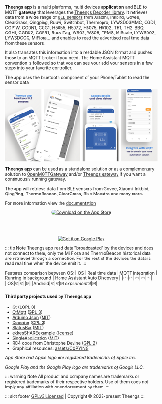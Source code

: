 **Theengs app** is a multi platforms, multi devices **application** and BLE to MQTT **gateway** that leverages the [Theengs Decoder library](https://github.com/theengs/decoder).
It retrieves data from a wide range of [BLE sensors](prerequisites/devices) from Xiaomi, Inkbird, Govee, ClearGrass, Qingping, Ruuvi, Switchbot, Thermopro; LYWSD03MMC, CGD1, CGP1W, CGDN1, CGG1, H5055, H5072, H5075, H5102, TH1, TH2, BBQ, CGH1, CGDK2, CGPR1, RuuviTag, WS02, WS08, TPMS, MiScale, LYWSD02, LYWSDCGQ, MiFlora... and enables to read the advertised real time data from these sensors. 

It also translates this information into a readable JSON format and pushes those to an MQTT broker if you need. The Home Assistant MQTT convention is followed so that you can see your add your sensors in a few steps into your favorite controller.

The app uses the bluetooth component of your Phone/Tablet to read the sensor data.

![Iot](./img/Theengs-app-home-reduced-1280.png)

**Theengs app** can be used as a standalone solution or as a complementary solution to [OpenMQTTGateway](https://docs.openmqttgateway.com/) and/or [Theengs gateway](https://gateway.theengs.io) if you want a continuously running gateway.

The app will retrieve data from BLE sensors from Govee, Xiaomi, Inkbird, QingPing, ThermoBeacon, ClearGrass, Blue Maestro and many more.

For more information view the [documentation](https://app.theengs.io/)

<center><a href="https://apps.apple.com/us/app/theengs-ble/id6443457651?itsct=apps_box_badge&amp;itscg=30200" style="display: inline-block; overflow: hidden; border-radius: 13px; width: 250px; height: 83px;"><img src="https://tools.applemediaservices.com/api/badges/download-on-the-app-store/black/en-us?size=250x83&amp;releaseDate=1667088000&h=c822551038086181cfac2a32c96cd47e" alt="Download on the App Store" style="border-radius: 13px; width: 250px; height: 83px;"></a></center>

<center><a href='https://play.google.com/store/apps/details?id=com.theengs.app&pcampaignid=pcampaignidMKT-Other-global-all-co-prtnr-py-PartBadge-Mar2515-1'><img alt='Get it on Google Play' src='https://play.google.com/intl/en_us/badges/static/images/badges/en_badge_web_generic.png' width=300px/></a></center>

::: tip Note
Theengs app read data "broadcasted" by the devices and does not connect to them, only the Mi Flora and ThermoBeacon historical data are retrieved through a connection. For the rest of the devices the data is read real time when the device emit it.
:::

Features comparison between OS:
| OS | Real time data | MQTT integration | Running in background | Home Assistant Auto Discovery |
|:-:|:-:|:-:|:-:|:-:|
|iOS|☑️|☑️||☑️|
|Android|☑️|☑️|☑️ *experimental*|☑️|

#### Third party projects used by Theengs app

* [Qt](https://www.qt.io) ([LGPL 3](https://www.gnu.org/licenses/lgpl-3.0.txt))
* [QtMqtt](https://www.qt.io) ([GPL 3](https://www.gnu.org/licenses/gpl-3.0.txt))
* [Arduino Json](https://arduinojson.org/) ([MIT](https://opensource.org/licenses/MIT))
* [Decoder](https://decoder.theengs.io/) ([GPL 3](https://www.gnu.org/licenses/gpl-3.0.txt))
* [StatusBar](https://github.com/jpnurmi/statusbar) ([MIT](https://opensource.org/licenses/MIT))
* [ekkesSHAREexample](https://github.com/ekke/ekkesSHAREexample) ([license](https://github.com/ekke/ekkesSHAREexample/blob/master/LICENSE))
* [SingleApplication](https://github.com/itay-grudev/SingleApplication) ([MIT](https://opensource.org/licenses/MIT))
* RC4 code from Christophe Devine ([GPL 2](https://www.gnu.org/licenses/old-licenses/gpl-2.0.txt))
* Graphical resources: [assets/COPYING](assets/COPYING)

*App Store and Apple logo are registered trademarks of Apple Inc.*

*Google Play and the Google Play logo are trademarks of Google LLC.*

::: warning Note
All product and company names are trademarks or registered trademarks of their respective holders. Use of them does not imply any affiliation with or endorsement by them.
:::

::: slot footer
[GPLv3 Licensed](https://github.com/theengs/home/blob/main/LICENSE) | Copyright © 2022-present Theengs
:::
